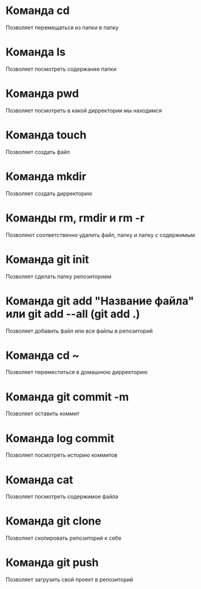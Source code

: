 # Команда cd 
Позволяет перемещаться из папки в папку 
# Команда ls 
Позволяет посмотреть содержание папки 
# Команда pwd 
Позволяет посмотреть в какой дирректории мы находимся 
# Команда touch 
Позволяет создать файл 
# Команда mkdir 
Позволяет создать дирректорию 
# Команды rm, rmdir и rm -r
Позволяют соответственно удалить файл, папку и папку с содержимым 
# Команда git init 
Позволяет сделать папку репозиторием 
# Команда git add "Название файла" или git add --all (git add .)
Позволяет добавить файл или все файлы в репозиторий 
# Команда cd ~ 
Позволяет переместиться в домашнюю дирректорию 
# Команда git commit -m 
Позволяет оставить коммит 
# Команда log commit 
Позволяет посмотреть историю коммитов 
# Команда cat 
Позволяет посмотреть содержимое файла 
# Команда git clone 
Позволяет скопировать репозиторий к себе 
# Команда git push 
Позволяет загрузить свой проект в репозиторий 